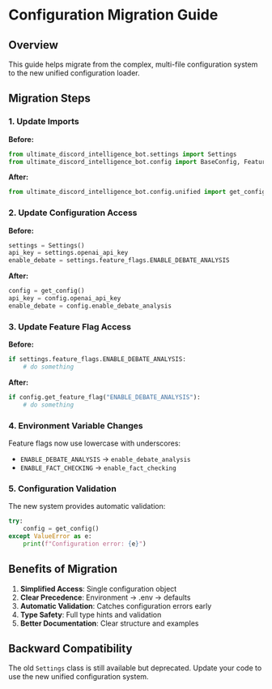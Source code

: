 # Configuration Migration Guide

## Overview
This guide helps migrate from the complex, multi-file configuration system to the new unified configuration loader.

## Migration Steps

### 1. Update Imports
**Before:**
```python
from ultimate_discord_intelligence_bot.settings import Settings
from ultimate_discord_intelligence_bot.config import BaseConfig, FeatureFlags
```

**After:**
```python
from ultimate_discord_intelligence_bot.config.unified import get_config
```

### 2. Update Configuration Access
**Before:**
```python
settings = Settings()
api_key = settings.openai_api_key
enable_debate = settings.feature_flags.ENABLE_DEBATE_ANALYSIS
```

**After:**
```python
config = get_config()
api_key = config.openai_api_key
enable_debate = config.enable_debate_analysis
```

### 3. Update Feature Flag Access
**Before:**
```python
if settings.feature_flags.ENABLE_DEBATE_ANALYSIS:
    # do something
```

**After:**
```python
if config.get_feature_flag("ENABLE_DEBATE_ANALYSIS"):
    # do something
```

### 4. Environment Variable Changes
Feature flags now use lowercase with underscores:
- `ENABLE_DEBATE_ANALYSIS` → `enable_debate_analysis`
- `ENABLE_FACT_CHECKING` → `enable_fact_checking`

### 5. Configuration Validation
The new system provides automatic validation:
```python
try:
    config = get_config()
except ValueError as e:
    print(f"Configuration error: {e}")
```

## Benefits of Migration

1. **Simplified Access**: Single configuration object
2. **Clear Precedence**: Environment → .env → defaults
3. **Automatic Validation**: Catches configuration errors early
4. **Type Safety**: Full type hints and validation
5. **Better Documentation**: Clear structure and examples

## Backward Compatibility

The old `Settings` class is still available but deprecated. Update your code to use the new unified configuration system.
